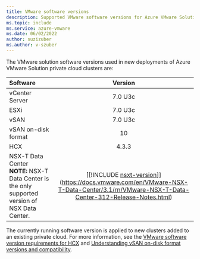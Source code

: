 ```yaml
---
title: VMware software versions
description: Supported VMware software versions for Azure VMware Solution.
ms.topic: include
ms.service: azure-vmware
ms.date: 06/02/2022
author: suzizuber
ms.author: v-szuber
---
```


<!-- Used in faq.md and concepts-private-clouds-clusters#host-maintenance-and-lifecycle-management -->


The VMware solution software versions used in new deployments of Azure VMware Solution private cloud clusters are:

| Software              |    Version   |
| :---                  |     :---:    |
| vCenter Server        |    7.0 U3c   | 
| ESXi                  |    7.0 U3c   | 
| vSAN                  |    7.0 U3c   |
| vSAN on-disk format   |    10        |
| HCX                   |    4.3.3     |
| NSX-T Data Center <br />**NOTE:** NSX-T Data Center is the only supported version of NSX Data Center.               |      [[!INCLUDE [nsxt-version](nsxt-version.md)]](https://docs.vmware.com/en/VMware-NSX-T-Data-Center/3.1/rn/VMware-NSX-T-Data-Center-312-Release-Notes.html)     |


The currently running software version is applied to new clusters added to an existing private cloud. For more information, see the [VMware software version requirements for HCX](https://docs.vmware.com/en/VMware-HCX/4.3/hcx-user-guide/GUID-54E5293B-8707-4D29-BFE8-EE63539CC49B.html) and [Understanding vSAN on-disk format versions and compatibility](https://kb.vmware.com/s/article/2148493).

